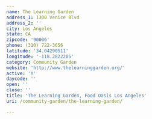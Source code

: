 ```yaml
---
name: The Learning Garden
address_1: 1300 Venice Blvd
address_2: ''
city: Los Angeles
state: CA
zipcode: '90006'
phone: (310) 722-3656
latitude: '34.04290511'
longitude: '-118.2822205'
category: Community Garden
website: 'http://www.thelearninggarden.org/'
active: 'Y'
daycode: ''
open: ''
close: ''
title: 'The Learning Garden, Food Oasis Los Angeles'
uri: /community-garden/the-learning-garden/

---
```

